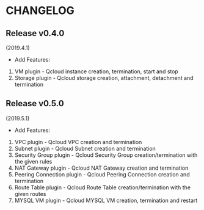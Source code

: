 # CHANGELOG
## Release v0.4.0   
(2019.4.1)  
*  Add Features:  
1.  VM plugin - Qcloud instance creation, termination, start and stop  
2.  Storage plugin - Qcloud storage creation, attachment, detachment and termination  

## Release v0.5.0   
(2019.5.1)  
*  Add Features:  
1.  VPC plugin - Qcloud VPC creation and termination  
2.  Subnet plugin - Qcloud Subnet creation and termination  
3.  Security Group plugin - Qcloud Security Group creation/termination with the given rules  
4.  NAT Gateway plugin - Qcloud NAT Gateway creation and termination  
5.  Peering Connection plugin - Qcloud Peering Connection creation and termination  
6.  Route Table plugin - Qcloud Route Table creation/termination with the given routes  
7.  MYSQL VM plugin - Qcloud MYSQL VM creation, termination and restart  

